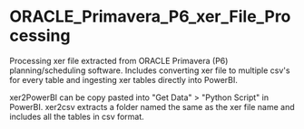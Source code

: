 # ORACLE_Primavera_P6_xer_File_Processing
Processing xer file extracted from ORACLE Primavera (P6) planning/scheduling software. Includes converting xer file to multiple csv's for every table and ingesting xer tables directly into PowerBI.

xer2PowerBI can be copy pasted into "Get Data" > "Python Script" in PowerBI.
xer2csv extracts a folder named the same as the xer file name and includes all the tables in csv format.
